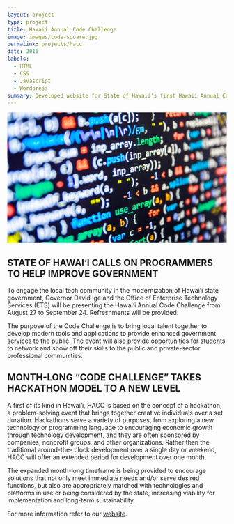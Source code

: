 ```yaml
---
layout: project
type: project
title: Hawaii Annual Code Challenge
image: images/code-square.jpg
permalink: projects/hacc
date: 2016
labels:
  - HTML
  - CSS
  - Javascript
  - Wordpress
summary: Developed website for State of Hawaii's first Hawaii Annual Code Challenge.
---
```

<img src="../images/code.jpg" width="600" height="300">

## STATE OF HAWAI‘I CALLS ON PROGRAMMERS TO HELP IMPROVE GOVERNMENT
To engage the local tech community in the modernization of Hawai‘i state government, Governor David Ige and the Office of Enterprise Technology Services (ETS) will be presenting the Hawai‘i Annual Code Challenge from August 27 to September 24. Refreshments will be provided.

The purpose of the Code Challenge is to bring local talent together to develop modern tools and applications to provide enhanced government services to the public. The event will also provide opportunities for students to network and show off their skills to the public and private-sector professional communities.

## MONTH-LONG “CODE CHALLENGE” TAKES HACKATHON MODEL TO A NEW LEVEL
A first of its kind in Hawai‘i, HACC is based on the concept of a hackathon, a problem-solving event that brings together creative individuals over a set duration. Hackathons serve a variety of purposes, from exploring a new technology or programming language to encouraging economic growth through technology development, and they are often sponsored by companies, nonprofit groups, and other organizations. Rather than the traditional around-the- clock development over a single day or weekend, HACC will offer an extended period for development over one month.

The expanded month-long timeframe is being provided to encourage solutions that not only meet immediate needs and/or serve desired functions, but also are appropriately matched with technologies and platforms in use or being considered by the state, increasing viability for implementation and long-term sustainability.

For more information refer to our [website](http://hacc.hawaii.gov/).
